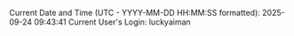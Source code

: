 Current Date and Time (UTC - YYYY-MM-DD HH:MM:SS formatted): 2025-09-24 09:43:41
Current User's Login: luckyaiman
